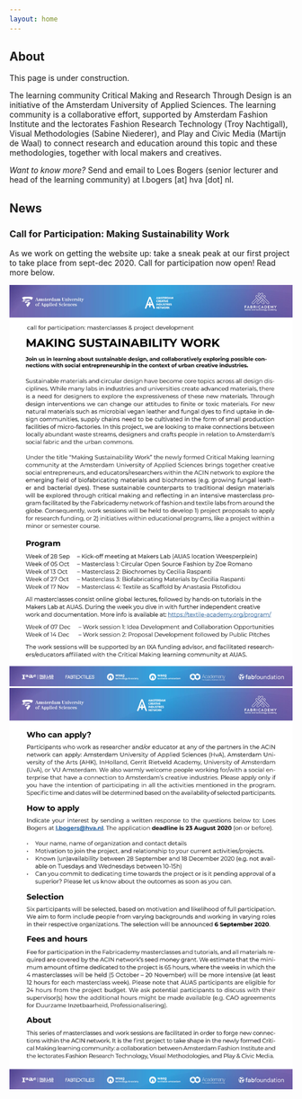 ```yaml
---
layout: home
---
```

## About

This page is under construction.

The learning community Critical Making and Research Through Design is an initiative of the Amsterdam University of Applied Sciences. The learning community is a collaborative effort, supported by Amsterdam Fashion Institute and the lectorates Fashion Research Technology (Troy Nachtigall), Visual Methodologies (Sabine Niederer), and Play and Civic Media (Martijn de Waal) to connect research and education around this topic and these methodologies, together with local makers and creatives. 

*Want to know more?* Send and email to Loes Bogers (senior lecturer and head of the learning community) at l.bogers [at] hva [dot] nl.

## News

### Call for Participation: Making Sustainability Work

As we work on getting the website up: take a sneak peak at our first project to take place from sept-dec 2020. Call for participation now open! Read more below. 

<img src= "./assets/imgs/CallForParticipation1.jpg" alt="visual" width="600"/>


<img src= "./assets/imgs/CallForParticipation2.jpg" alt="visual" width="600"/>
